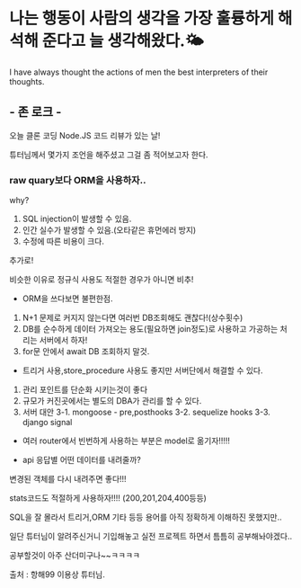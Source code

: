 # 나는 행동이 사람의 생각을 가장 훌륭하게 해석해 준다고 늘 생각해왔다.🌤

I have always thought the actions of men the best interpreters of their thoughts.

## - 존 로크 -

오늘 클론 코딩 Node.JS 코드 리뷰가 있는 날!

튜터님께서 몇가지 조언을 해주셨고 그걸 좀 적어보고자 한다.

### raw quary보다 ORM을 사용하자..

why? 
1. SQL injection이 발생할 수 있음.
2. 인간 실수가 발생할 수 있음.(오타같은 휴먼에러 방지)
3. 수정에 따른 비용이 크다.

추가로!

비슷한 이유로 정규식 사용도 적절한 경우가 아니면 비추!

- ORM을 쓰다보면 불편한점.

1. N+1 문제로 커지지 않는다면 여러번 DB조회해도 괜찮다!(상수횟수)
2. DB를 순수하게 데이터 가져오는 용도(필요하면 join정도)로 사용하고 가공하는 처리는 서버에서 하자!
3. for문 안에서 await DB 조회하지 말것.

- 트리거 사용,store_procedure 사용도 좋지만 서버단에서 해결할 수 있다.
1. 관리 포인트를 단순화 시키는것이 좋다
2. 규모가 커진곳에서는 별도의 DBA가 관리를 할 수 있다.
3. 서버 대안
3-1. mongoose - pre,posthooks
3-2. sequelize hooks
3-3. django signal

- 여러 router에서 빈번하게 사용하는 부분은 model로 옮기자!!!!!

- api 응답별 어떤 데이터를 내려줄까?

변경된 객체를 다시 내려주면 좋다!!!

stats코드도 적절하게 사용하자!!!! (200,201,204,400등등)

SQL을 잘 몰라서 트리거,ORM 기타 등등 용어를 아직 정확하게 이해하진 못했지만..

일단 튜터님이 알려주신거니 기입해놓고 실전 프로젝트 하면서 틈틈히 공부해놔야겠다..

공부할것이 아주 산더미구나~~ㅋㅋㅋㅋ

출처 : 항해99 이용상 튜터님.
